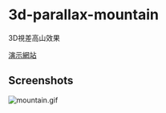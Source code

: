 # 3d-parallax-mountain

3D視差高山效果

[演示網站](https://hakadao.github.io/3d-parallax-mountain/)

## Screenshots

![mountain.gif](https://cdn.jsdelivr.net/gh/hakadao/3d-parallax-mountain@main/screenshots/mountain.gif)
